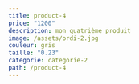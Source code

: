 ```yaml
---
title: product-4
price: "1200"
description: mon quatrième produit
image: /assets/ordi-2.jpg
couleur: gris
taille: "0.23"
categorie: categorie-2
path: /product-4
---
```

